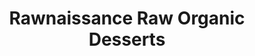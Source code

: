 ---
title: "Rawnaissance Raw Organic Desserts"
url: /louisville/rawnaissance-raw-organic-desserts/
shop: pastry
---